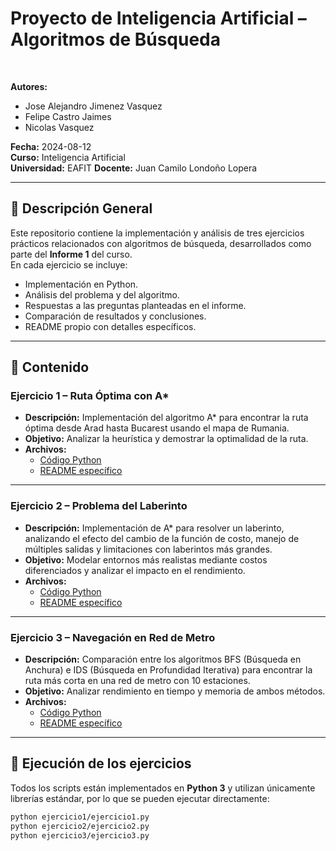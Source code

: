 # Proyecto de Inteligencia Artificial – Algoritmos de Búsqueda

<br>

**Autores:**  

- Jose Alejandro Jimenez Vasquez  
- Felipe Castro Jaimes
- Nicolas Vasquez  

**Fecha:** 2024-08-12  
**Curso:** Inteligencia Artificial  
**Universidad:** EAFIT
**Docente:** Juan Camilo Londoño Lopera  

---

## 📌 Descripción General

Este repositorio contiene la implementación y análisis de tres ejercicios prácticos relacionados con algoritmos de búsqueda, desarrollados como parte del **Informe 1** del curso.  
En cada ejercicio se incluye:

- Implementación en Python.
- Análisis del problema y del algoritmo.
- Respuestas a las preguntas planteadas en el informe.
- Comparación de resultados y conclusiones.
- README propio con detalles específicos.

---

## 📂 Contenido

### **Ejercicio 1 – Ruta Óptima con A\***
- **Descripción:** Implementación del algoritmo A* para encontrar la ruta óptima desde Arad hasta Bucarest usando el mapa de Rumania.  
- **Objetivo:** Analizar la heurística y demostrar la optimalidad de la ruta.  
- **Archivos:**
  - [Código Python](./ejercicio1/ejercicio1.py)
  - [README específico](./ejercicio1/README.md)

---

### **Ejercicio 2 – Problema del Laberinto**
- **Descripción:** Implementación de A* para resolver un laberinto, analizando el efecto del cambio de la función de costo, manejo de múltiples salidas y limitaciones con laberintos más grandes.  
- **Objetivo:** Modelar entornos más realistas mediante costos diferenciados y analizar el impacto en el rendimiento.  
- **Archivos:**
  - [Código Python](./ejercicio2/ejercicio2.py)
  - [README específico](./ejercicio2/README.md)

---

### **Ejercicio 3 – Navegación en Red de Metro**
- **Descripción:** Comparación entre los algoritmos BFS (Búsqueda en Anchura) e IDS (Búsqueda en Profundidad Iterativa) para encontrar la ruta más corta en una red de metro con 10 estaciones.  
- **Objetivo:** Analizar rendimiento en tiempo y memoria de ambos métodos.  
- **Archivos:**
  - [Código Python](./ejercicio3/ejercicio3.py)
  - [README específico](./ejercicio3/README.md)

---

## 🚀 Ejecución de los ejercicios

Todos los scripts están implementados en **Python 3** y utilizan únicamente librerías estándar, por lo que se pueden ejecutar directamente:

```bash
python ejercicio1/ejercicio1.py
python ejercicio2/ejercicio2.py
python ejercicio3/ejercicio3.py
